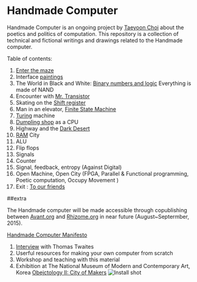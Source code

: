 # Handmade Computer
Handmade Computer is an ongoing project by [Taeyoon Choi](http://taeyoonchoi.com) about the poetics and politics of computation. This repository is a collection of technical and fictional writings and drawings related to the Handmade computer.  

Table of contents: 

1. [Enter the maze](https://github.com/tchoi8/handmadecomputer/tree/master/Entry)
2. Interface [paintings](https://github.com/tchoi8/handmadecomputer/tree/master/Interface)  
3. The World in Black and White: [Binary numbers and logic](https://github.com/tchoi8/handmadecomputer/tree/master/Binary) Everything is made of NAND
4. Encounter with [Mr. Transistor](https://github.com/tchoi8/handmadecomputer/tree/master/TTL) 
5.  Skating on the [Shift register](https://github.com/tchoi8/handmadecomputer/tree/master/ShiftRegister) 
6.  Man in an elevator, [Finite State Machine](https://github.com/tchoi8/handmadecomputer/tree/master/FSM) 
8.  [Turing](https://github.com/tchoi8/handmadecomputer/tree/master/Turing) machine 
9.  [Dumpling shop](https://github.com/tchoi8/handmadecomputer/tree/master/Dumpling) as a CPU   
10.  Highway and the [Dark Desert](https://github.com/tchoi8/handmadecomputer/tree/master/DarkDesert)   
11. [RAM](https://github.com/tchoi8/handmadecomputer/tree/master/RAMcity) City 
12. ALU
13. Flip flops 
14. Signals 
13. Counter 
13. Signal, feedback, entropy (Against Digital)
14. Open Machine, Open City (FPGA, Parallel & Functional programming, Poetic computation, Occupy Movement )
14. Exit : [To our friends](https://github.com/tchoi8/handmadecomputer/tree/master/Exit)

##extra

The Handmade computer will be made accessible through copublishing between [Avant.org](http://avant.org/) and [Rhizome.org](http://Rhizome.org) in near future (August~Septermber, 2015). 

[Handmade Computer Manifesto](https://github.com/tchoi8/handmadecomputer/blob/master/Manifesto.md)  

1. [Interview](https://github.com/tchoi8/handmadecomputer/tree/master/Interview_Thomas) with Thomas Twaites
2. Userful resources for making your own computer from scratch 
3. Workshop and teaching with this material 
4. Exhibition at The National Museum of Modern and Contemporary Art, Korea [Obejctology II: City of Makers](https://www.flickr.com/photos/80913365@N04/sets/72157654066625211)
![Install shot](https://farm1.staticflickr.com/344/18308862959_f0d2f5c598_z.jpg)

